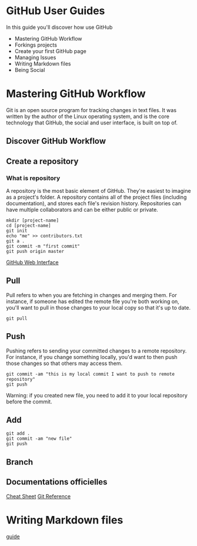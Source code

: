 # GitHub User Guides

In this guide you'll discover how use GitHub 

* Mastering GitHub Workflow
* Forkings projects
* Create your first GitHub page
* Managing Issues
* Writing Markdown files
* Being Social

# Mastering GitHub Workflow

Git is an open source program for tracking changes in text files. It was written by the author of the Linux operating system, and is the core technology that GitHub, the social and user interface, is built on top of.

## Discover GitHub Workflow



## Create a repository

### What is repository

A repository is the most basic element of GitHub. They're easiest to imagine as a project's folder. A repository contains all of the project files (including documentation), and stores each file's revision history. Repositories can have multiple collaborators and can be either public or private.

```shell
mkdir [project-name]
cd [project-name]
git init
echo "me" >> contributors.txt
git a .
git commit -m "first commit"
git push origin master
```

[GitHub Web Interface](https://help.github.com/articles/create-a-repo/)

## Pull

Pull refers to when you are fetching in changes and merging them. For instance, if someone has edited the remote file you're both working on, you'll want to pull in those changes to your local copy so that it's up to date.

```shell
git pull
```

## Push

Pushing refers to sending your committed changes to a remote repository. For instance, if you change something locally, you'd want to then push those changes so that others may access them.

```shell
git commit -am "this is my local commit I want to push to remote repository"
git push
```

Warning: if you created new file, you need to add it to your local repository before the commit.

## Add

```shell
git add .
git commit -am "new file"
git push
```

## Branch

## Documentations officielles

[Cheat Sheet](documents/github-git-cheat-sheet.pdf)
[Git Reference](http://gitref.org/)

# Writing Markdown files

[guide](https://guides.github.com/features/mastering-markdown/)

